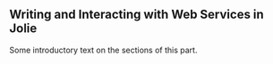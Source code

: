 ## Writing and Interacting with Web Services in Jolie

Some introductory text on the sections of this part.